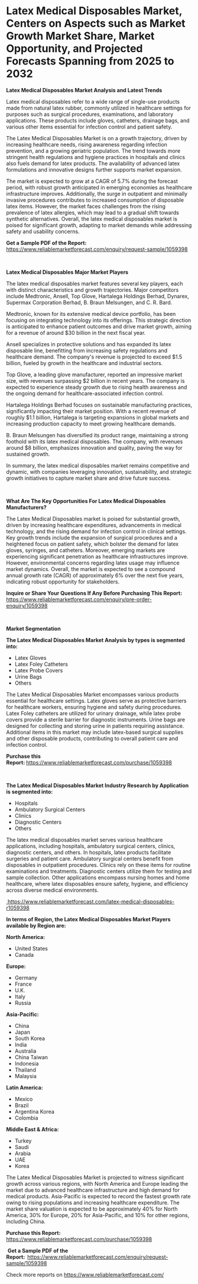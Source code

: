 <p><h1>Latex Medical Disposables Market, Centers on Aspects such as Market Growth Market Share, Market Opportunity, and Projected Forecasts Spanning from 2025 to 2032</h1></p><p><strong>Latex Medical Disposables Market Analysis and Latest Trends</strong></p>
<p><p>Latex medical disposables refer to a wide range of single-use products made from natural latex rubber, commonly utilized in healthcare settings for purposes such as surgical procedures, examinations, and laboratory applications. These products include gloves, catheters, drainage bags, and various other items essential for infection control and patient safety.</p><p>The Latex Medical Disposables Market is on a growth trajectory, driven by increasing healthcare needs, rising awareness regarding infection prevention, and a growing geriatric population. The trend towards more stringent health regulations and hygiene practices in hospitals and clinics also fuels demand for latex products. The availability of advanced latex formulations and innovative designs further supports market expansion.</p><p>The market is expected to grow at a CAGR of 5.7% during the forecast period, with robust growth anticipated in emerging economies as healthcare infrastructure improves. Additionally, the surge in outpatient and minimally invasive procedures contributes to increased consumption of disposable latex items. However, the market faces challenges from the rising prevalence of latex allergies, which may lead to a gradual shift towards synthetic alternatives. Overall, the latex medical disposables market is poised for significant growth, adapting to market demands while addressing safety and usability concerns.</p></p>
<p><strong>Get a Sample PDF of the Report:&nbsp;</strong> <a href="https://www.reliablemarketforecast.com/enquiry/request-sample/1059398?utm_campaign=2603&utm_medium=2&utm_source=Github&utm_content=ia&utm_term=04032025&utm_id=latex-medical-disposables">https://www.reliablemarketforecast.com/enquiry/request-sample/1059398</a></p>
<p>&nbsp;</p>
<p><strong>Latex Medical Disposables Major Market Players</strong></p>
<p><p>The latex medical disposables market features several key players, each with distinct characteristics and growth trajectories. Major competitors include Medtronic, Ansell, Top Glove, Hartalega Holdings Berhad, Dynarex, Supermax Corporation Berhad, B. Braun Melsungen, and C. R. Bard.</p><p>Medtronic, known for its extensive medical device portfolio, has been focusing on integrating technology into its offerings. This strategic direction is anticipated to enhance patient outcomes and drive market growth, aiming for a revenue of around $30 billion in the next fiscal year.</p><p>Ansell specializes in protective solutions and has expanded its latex disposable line, benefitting from increasing safety regulations and healthcare demand. The company's revenue is projected to exceed $1.5 billion, fueled by growth in the healthcare and industrial sectors.</p><p>Top Glove, a leading glove manufacturer, reported an impressive market size, with revenues surpassing $2 billion in recent years. The company is expected to experience steady growth due to rising health awareness and the ongoing demand for healthcare-associated infection control.</p><p>Hartalega Holdings Berhad focuses on sustainable manufacturing practices, significantly impacting their market position. With a recent revenue of roughly $1.1 billion, Hartalega is targeting expansions in global markets and increasing production capacity to meet growing healthcare demands.</p><p>B. Braun Melsungen has diversified its product range, maintaining a strong foothold with its latex medical disposables. The company, with revenues around $8 billion, emphasizes innovation and quality, paving the way for sustained growth.</p><p>In summary, the latex medical disposables market remains competitive and dynamic, with companies leveraging innovation, sustainability, and strategic growth initiatives to capture market share and drive future success.</p></p>
<p>&nbsp;</p>
<p><strong>What Are The Key Opportunities For Latex Medical Disposables Manufacturers?</strong></p>
<p><p>The Latex Medical Disposables market is poised for substantial growth, driven by increasing healthcare expenditures, advancements in medical technology, and the rising demand for infection control in clinical settings. Key growth trends include the expansion of surgical procedures and a heightened focus on patient safety, which bolster the demand for latex gloves, syringes, and catheters. Moreover, emerging markets are experiencing significant penetration as healthcare infrastructures improve. However, environmental concerns regarding latex usage may influence market dynamics. Overall, the market is expected to see a compound annual growth rate (CAGR) of approximately 6% over the next five years, indicating robust opportunity for stakeholders.</p></p>
<p><strong>Inquire or Share Your Questions If Any Before Purchasing This Report:</strong> <a href="https://www.reliablemarketforecast.com/enquiry/pre-order-enquiry/1059398?utm_campaign=2603&utm_medium=2&utm_source=Github&utm_content=ia&utm_term=04032025&utm_id=latex-medical-disposables">https://www.reliablemarketforecast.com/enquiry/pre-order-enquiry/1059398</a></p>
<p>&nbsp;</p>
<p><strong>Market Segmentation</strong></p>
<p><strong>The Latex Medical Disposables Market Analysis by types is segmented into:</strong></p>
<p><ul><li>Latex Gloves</li><li>Latex Foley Catheters</li><li>Latex Probe Covers</li><li>Urine Bags</li><li>Others</li></ul></p>
<p><p>The Latex Medical Disposables Market encompasses various products essential for healthcare settings. Latex gloves serve as protective barriers for healthcare workers, ensuring hygiene and safety during procedures. Latex Foley catheters are utilized for urinary drainage, while latex probe covers provide a sterile barrier for diagnostic instruments. Urine bags are designed for collecting and storing urine in patients requiring assistance. Additional items in this market may include latex-based surgical supplies and other disposable products, contributing to overall patient care and infection control.</p></p>
<p><strong>Purchase this Report:&nbsp;</strong><a href="https://www.reliablemarketforecast.com/purchase/1059398?utm_campaign=2603&utm_medium=2&utm_source=Github&utm_content=ia&utm_term=04032025&utm_id=latex-medical-disposables">https://www.reliablemarketforecast.com/purchase/1059398</a></p>
<p>&nbsp;</p>
<p><strong>The Latex Medical Disposables Market Industry Research by Application is segmented into:</strong></p>
<p><ul><li>Hospitals</li><li>Ambulatory Surgical Centers</li><li>Clinics</li><li>Diagnostic Centers</li><li>Others</li></ul></p>
<p><p>The latex medical disposables market serves various healthcare applications, including hospitals, ambulatory surgical centers, clinics, diagnostic centers, and others. In hospitals, latex products facilitate surgeries and patient care. Ambulatory surgical centers benefit from disposables in outpatient procedures. Clinics rely on these items for routine examinations and treatments. Diagnostic centers utilize them for testing and sample collection. Other applications encompass nursing homes and home healthcare, where latex disposables ensure safety, hygiene, and efficiency across diverse medical environments.</p></p>
<p><a href="https://www.reliablemarketforecast.com/latex-medical-disposables-r1059398?utm_campaign=2603&utm_medium=2&utm_source=Github&utm_content=ia&utm_term=04032025&utm_id=latex-medical-disposables">&nbsp;https://www.reliablemarketforecast.com/latex-medical-disposables-r1059398</a></p>
<p><strong>In terms of Region, the Latex Medical Disposables Market Players available by Region are:</strong></p>
<p>
    <p> <strong> North America: </strong>
        <ul>
            <li>United States</li>
            <li>Canada</li>
        </ul>
        </p> 
    <p> <strong> Europe: </strong>
        <ul>
            <li>Germany</li>
            <li>France</li>
            <li>U.K.</li>
            <li>Italy</li>
            <li>Russia</li>
        </ul>
        </p> 
    <p> <strong> Asia-Pacific: </strong>
        <ul>
            <li>China</li>
            <li>Japan</li>
            <li>South Korea</li>
            <li>India</li>
            <li>Australia</li>
            <li>China Taiwan</li>
            <li>Indonesia</li>
            <li>Thailand</li>
            <li>Malaysia</li>
        </ul>
        </p> 
    <p> <strong> Latin America: </strong>
        <ul>
            <li>Mexico</li>
            <li>Brazil</li>
            <li>Argentina Korea</li>
            <li>Colombia</li>
        </ul>
        </p> 
    <p> <strong> Middle East & Africa: </strong>
        <ul>
            <li>Turkey</li>
            <li>Saudi</li>
            <li>Arabia</li>
            <li>UAE</li>
            <li>Korea</li>
        </ul>
    </p>
    </p>
<p><p>The Latex Medical Disposables Market is projected to witness significant growth across various regions, with North America and Europe leading the market due to advanced healthcare infrastructure and high demand for medical products. Asia-Pacific is expected to record the fastest growth rate owing to rising populations and increasing healthcare expenditure. The market share valuation is expected to be approximately 40% for North America, 30% for Europe, 20% for Asia-Pacific, and 10% for other regions, including China.</p></p>
<p><strong>Purchase this Report: </strong><a href="https://www.reliablemarketforecast.com/purchase/1059398?utm_campaign=2603&utm_medium=2&utm_source=Github&utm_content=ia&utm_term=04032025&utm_id=latex-medical-disposables">https://www.reliablemarketforecast.com/purchase/1059398</a></p>
<p>&nbsp;<strong>Get a Sample PDF of the Report:&nbsp;&nbsp;</strong><a href="https://www.reliablemarketforecast.com/enquiry/request-sample/1059398?utm_campaign=2603&utm_medium=2&utm_source=Github&utm_content=ia&utm_term=04032025&utm_id=latex-medical-disposables">https://www.reliablemarketforecast.com/enquiry/request-sample/1059398</a></p>
<p><strong></strong></p>
<p>Check more reports on <a href="https://www.reliablemarketforecast.com/?utm_campaign=2603&utm_medium=2&utm_source=Github&utm_content=ia&utm_term=04032025&utm_id=latex-medical-disposables">https://www.reliablemarketforecast.com/</a></p>